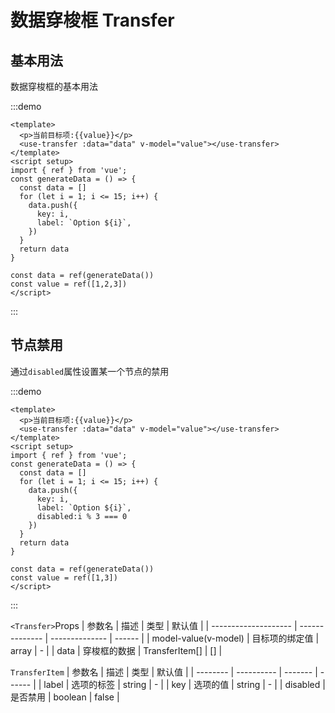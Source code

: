 # 数据穿梭框 Transfer

<h2>基本用法</h2>

数据穿梭框的基本用法

:::demo 

```vue
<template>
  <p>当前目标项:{{value}}</p>
  <use-transfer :data="data" v-model="value"></use-transfer>
</template>
<script setup>
import { ref } from 'vue';
const generateData = () => {
  const data = []
  for (let i = 1; i <= 15; i++) {
    data.push({
      key: i,
      label: `Option ${i}`,
    })
  }
  return data
}

const data = ref(generateData())
const value = ref([1,2,3])
</script>
```
:::

<h2>节点禁用</h2>

通过`disabled`属性设置某一个节点的禁用

:::demo 

```vue
<template>
  <p>当前目标项:{{value}}</p>
  <use-transfer :data="data" v-model="value"></use-transfer>
</template>
<script setup>
import { ref } from 'vue';
const generateData = () => {
  const data = []
  for (let i = 1; i <= 15; i++) {
    data.push({
      key: i,
      label: `Option ${i}`,
      disabled:i % 3 === 0
    })
  }
  return data
}

const data = ref(generateData())
const value = ref([1,3])
</script>
```
:::


`<Transfer>`Props
| 参数名            | 描述         | 类型         | 默认值 |
| -------------------- | -------------- | -------------- | ------ |
| model-value(v-model) | 目标项的绑定值 | array          | -      |
| data                 | 穿梭框的数据 | TransferItem[] | []     |


`TransferItem`
| 参数名 | 描述     | 类型  | 默认值 |
| -------- | ---------- | ------- | ------ |
| label    | 选项的标签 | string  | -      |
| key      | 选项的值 | string  | -      |
| disabled | 是否禁用 | boolean | false  |
